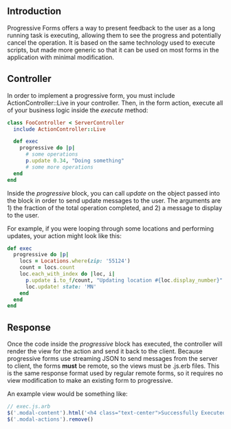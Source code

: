 ## Introduction 

Progressive Forms offers a way to present feedback to the user as a long running task is executing, allowing them to see the progress and potentially cancel the operation. It is based on the same technology used to execute scripts, but made more generic so that it can be used on most forms in the application with minimal modification.

## Controller 

In order to implement a progressive form, you must include ActionController::Live in your controller. Then, in the form action, execute all of your business logic inside the _execute_ method: 

```ruby
class FooController < ServerController 
  include ActionController::Live

  def exec
    progressive do |p|
      # some operations
      p.update 0.34, "Doing something"
      # some more operations
  end
end
```

Inside the _progressive_ block, you can call _update_ on the object passed into the block in order to send update messages to the user. The arguments are 1) the fraction of the total operation completed, and 2) a message to display to the user. 

For example, if you were looping through some locations and performing updates, your action might look like this: 

```ruby
def exec
  progressive do |p|
    locs = Locations.where(zip: '55124')
    count = locs.count
    loc.each_with_index do |loc, i|
      p.update i.to_f/count, "Updating location #{loc.display_number}"
      loc.update! state: 'MN'
    end
  end
end
```

## Response 

Once the code inside the _progressive_ block has executed, the controller will render the view for the action and send it back to the client. Because progressive forms use streaming JSON to send messages from the server to client, the forms **must** be remote, so the views must be .js.erb files. This is the same response format used by regular remote forms, so it requires no view modification to make an existing form to progressive.

An example view would be something like:

```javascript
// exec.js.arb
$('.modal-content').html('<h4 class="text-center">Successfully Executed Progressive Form</h4>')
$('.modal-actions').remove()
```



